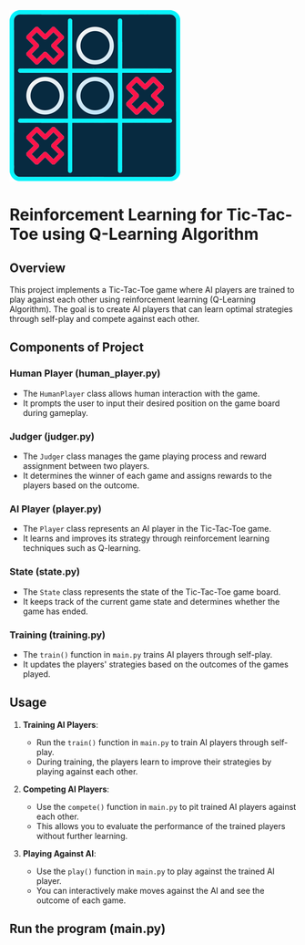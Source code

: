 ![Tic Tac Toe](https://github.com/DanialSoleimany/TicTacToe_RL_Q-Learning/raw/main/tictactoe.png)

# Reinforcement Learning for Tic-Tac-Toe using Q-Learning Algorithm

## Overview

This project implements a Tic-Tac-Toe game where AI players are trained to play against each other using reinforcement learning (Q-Learning Algorithm). The goal is to create AI players that can learn optimal strategies through self-play and compete against each other.

## Components of Project

### Human Player (human_player.py)
- The `HumanPlayer` class allows human interaction with the game.
- It prompts the user to input their desired position on the game board during gameplay.

### Judger (judger.py)
- The `Judger` class manages the game playing process and reward assignment between two players.
- It determines the winner of each game and assigns rewards to the players based on the outcome.

### AI Player (player.py)
- The `Player` class represents an AI player in the Tic-Tac-Toe game.
- It learns and improves its strategy through reinforcement learning techniques such as Q-learning.

### State (state.py)
- The `State` class represents the state of the Tic-Tac-Toe game board.
- It keeps track of the current game state and determines whether the game has ended.

### Training (training.py)
- The `train()` function in `main.py` trains AI players through self-play.
- It updates the players' strategies based on the outcomes of the games played.

## Usage

1. **Training AI Players**:
   - Run the `train()` function in `main.py` to train AI players through self-play.
   - During training, the players learn to improve their strategies by playing against each other.

2. **Competing AI Players**:
   - Use the `compete()` function in `main.py` to pit trained AI players against each other.
   - This allows you to evaluate the performance of the trained players without further learning.

3. **Playing Against AI**:
   - Use the `play()` function in `main.py` to play against the trained AI player.
   - You can interactively make moves against the AI and see the outcome of each game.

## Run the program (main.py)
